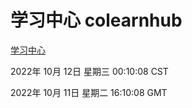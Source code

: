 # 学习中心 colearnhub
[学习中心](http://27.19.33.125:56308/colearnhub/)

2022年 10月 12日 星期三 00:10:08 CST

2022年 10月 11日 星期二 16:10:08 GMT
